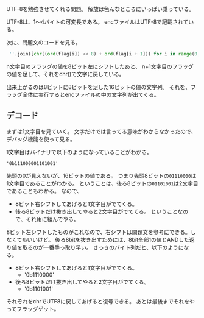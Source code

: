UTF-8を勉強させてくれる問題。
解放は色んなところにいっぱい乗っている。

UTF-8は、1～4バイトの可変長である。
encファイルはUTF-8で記載されている。

次に、問題文のコードを見る。

```python
 ''.join([chr((ord(flag[i]) << 8) + ord(flag[i + 1])) for i in range(0, len(flag), 2)])
```

n文字目のフラッグの値を8ビット左にシフトしたあと、
n+1文字目のフラッグの値を足して、それをchr()で文字に戻している。

出来上がるのは8ビットに8ビットを足した16ビットの値の文字列。
それを、フラッグ全体に実行するとencファイルの中の文字列が出てくる。

## デコード
まずは1文字目を見ていく。
文字だけでは言ってる意味がわからなかったので、デバッグ機能を使って見る。

1文字目はバイナリで以下のようになっていることがわかる。
```
'0b111000001101001'
```
先頭の0が見えないが、16ビットの値である。
つまり先頭8ビットの`01110000`は1文字目であることがわかる。
ということは、後ろ8ビットの`01101001`は2文字目であることもわかる。
なので、
- 8ビット右シフトしてあげると1文字目がでてくる。
- 後ろ8ビットだけ抜き出してやると2文字目がでてくる。
ということなので、それ用に組んでやる。

8ビット左シフトしたものがこれなので、右シフトは問題文を参考にできる。しなくてもいいけど。
後ろ8bitを抜き出すためには、8bit全部1の値とANDした返り値を取るのが一番手っ取り早い。
さっきのバイト列だと、以下のようになる。

- 8ビット右シフトしてあげると1文字目がでてくる。
  - '0b1110000'
- 後ろ8ビットだけ抜き出してやると2文字目がでてくる。
  - '0b1101001'

それぞれをchrでUTF8に戻してあげると復号できる。
あとは最後までそれをやってフラッグゲット。
